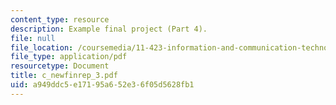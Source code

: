 ```yaml
---
content_type: resource
description: Example final project (Part 4).
file: null
file_location: /coursemedia/11-423-information-and-communication-technologies-in-community-development-spring-2004/a949ddc5e17195a652e36f05d5628fb1_c_newfinrep_3.pdf
file_type: application/pdf
resourcetype: Document
title: c_newfinrep_3.pdf
uid: a949ddc5-e171-95a6-52e3-6f05d5628fb1
---
```

